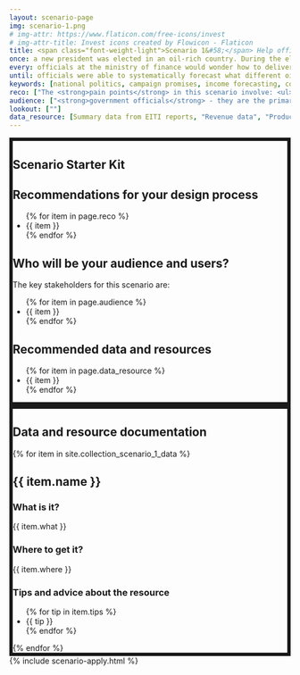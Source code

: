 ```yaml
---
layout: scenario-page
img: scenario-1.png
# img-attr: https://www.flaticon.com/free-icons/invest
# img-attr-title: Invest icons created by Flowicon - Flaticon
title: <span class="font-weight-light">Scenario 1&#58;</span> Help officials decide how to invest government revenues to support long-term development plans in the context of the energy transition.
once: a new president was elected in an oil-rich country. During the election campaign, the winning candidate had set out an ambitious long-term vision for investments in education, healthcare and infrastructure. Upon taking office, the president tasked her minister of finance with putting together a plan for financing the government’s agenda. For decades, the country’s budget had relied overwhelmingly on revenues from the oil industry. However, recent volatility in oil prices and growing global calls for action on climate change made the minister hesitant about continuing to rely upon the oil industry as a way of financing the budget.
every: officials at the ministry of finance would wonder how to deliver the president’s campaign promises. The officials were unsure how volatility in international oil prices might impact the size of the government budget and what this would mean for the amount of money available for spending on the president’s priorities. The previous year, prices had dropped as low as $20 per barrel, forcing the previous government to make painful budget cuts. Now, prices were at $120 per barrel, leading to calls for an increase in spending. However, with global action on climate change gathering momentum, and many major economies investing heavily in low-carbon technologies to reduce their reliance on fossil fuels, officials were hesitant about assuming oil prices would remain at such high levels. They wanted to put together a sustainable spending plan that they would be able to finance even if oil prices dropped. But the officials did not know what the implications of different price scenarios really were for the amount of money they would have at their disposal.
until: officials were able to systematically forecast what different oil price scenarios would mean for the government’s ability to deliver on its election promises. Based on this, officials devised a long-term plan for investments in healthcare, education and infrastructure that would be feasible even if oil prices were low. The government put in place plans to diversify its economy to reduce its reliance on oil revenues.
keywords: [national politics, campaign promises, income forecasting, compromises, good governance, scenario modelling, government, decision-making]
reco: ["The <strong>pain points</strong> in this scenario involve: <ul><li>understanding how different price scenarios could impact future government revenues from the fossil fuel sector; and</li><li>understanding the viability of individual fossil fuel projects under different price scenarios.</li></ul>", "An <strong>entry point</strong> for your solution can be in the <strong>budget forecasting process</strong> of the government.", "Other information that you can incorporate in your solution include: reserves data, a specific timeframe, costs of developing future projects, current domestic use of government revenues, and the fiscal regime.", "An example of a country with multiple years of revenue and production data is <a href='https://drive.google.com/drive/folders/0B361RU22DTPfd1d4NERBQUgzVHc?resourcekey=0-Ju6bXQ-PU6Zh_07ecZ1BdQ&usp=sharing'>Senegal</a>.", "You can also use the <a href='https://eiti.org/api'>EITI API</a> to fetch specific datasets based on your needs.", "<strong>Remember: We do not expect perfect solutions</strong>—the focus of this event is on prototyping ideas, rather than creating perfect tools."]
audience: ["<strong>government officials</strong> - they are the primary users and audience of your solution which should allow them to forecast government revenues based on different oil price scenarios."]
lookout: [""]
data_resource: [Summary data from EITI reports, "Revenue data", "Production data", "Price data", "EITI API"]
---
```


<section class="color-primary-3 rounded px-4 pt-2 pb-4 my-4" style="border: 6px solid" id="starter-kit">
<h1 class="color-primary-3">Scenario Starter Kit</h1>
<h2><strong>Recommendations for your design process</strong></h2>
<p>
    <ul class="color-black">
    {% for item in page.reco %}
        <li>{{ item }}</li>
    {% endfor %}
    </ul>
</p>

<!-- <h2><strong>Glossary of key terms</strong></h2>
<p></p> -->

<h2><strong>Who will be your audience and users?</strong></h2>
<p>The key stakeholders for this scenario are:
    <ul class="color-black">
    {% for item in page.audience %}
        <li>{{ item }}</li>
    {% endfor %}
    </ul>
</p>

<!-- <h2><strong>Things to look out for</strong></h2>
<p>
<ul class="color-black">
    {% for item in page.lookout %}
        <li>{{ item }}</li>
    {% endfor %}
    </ul>
</p> -->

<h2><strong>Recommended data and resources</strong></h2>
<p>
    <ul class="color-black">
    {% for item in page.data_resource %}
        <li>{{ item }}</li>
    {% endfor %}
    </ul>
</p>

</section>


<section class="color-primary-4 rounded px-4 pt-2 pb-4 my-4" style="border: 6px solid" id="data-documentation">
<h1 class="color-primary-4">Data and resource documentation</h1>
{% for item in site.collection_scenario_1_data %}
    <div class="bg-color-muted rounded px-4 py-2 mb-4 color-black" id="{{ item.id }}">
        <h2><strong>{{ item.name }}</strong></h2>
        <h3>What is it?</h3>
        <p>{{ item.what }}</p>
        <h3>Where to get it?</h3>
        <p>{{ item.where }}</p>
        <!-- <h3>Data dictionary</h3>
        <p></p> -->
        <h3>Tips and advice about the resource</h3>
        <p>
        <ul class="color-black">
        {% for tip in item.tips %}
            <li>{{ tip }}</li>
        {% endfor %}
        </ul>
        <!-- {{ item.tips }} -->
        </p>
    </div>
{% endfor %}
</section>

<section class="pt-2 pb-4 container-fluid bg-color-muted" id="apply">
  {% include scenario-apply.html %}
</section>